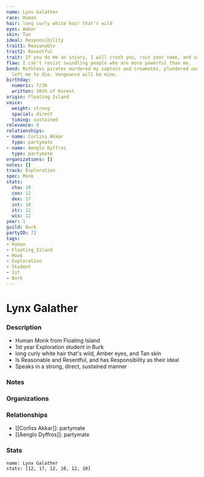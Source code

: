 ```yaml
---
name: Lynx Galather
race: Human
hair: long curly white hair that's wild
eyes: Amber
skin: Tan
ideal: Responsibility
trait1: Reasonable
trait2: Resentful
trait: If you do me an injury, I will crush you, ruin your name, and salt your fields.
flaw: I can't resist swindling people who are more powerful than me.
bond: Ruthless pirates murdered my captain and crewmates, plundered our ship, and
  left me to die. Vengeance will be mine.
birthday:
  numeric: 7/30
  written: 30th of Korent
origin: Floating Island
voice:
  weight: strong
  spacial: direct
  timing: sustained
relevance: 0
relationships:
- name: Corliss Akkar
  type: partymate
- name: Aenglo Dyffros
  type: partymate
organizations: []
notes: []
track: Exploration
spec: Monk
stats:
  cha: 10
  con: 12
  dex: 17
  int: 10
  str: 12
  wis: 12
year: 1
guild: Burk
partyID: 72
tags:
- Human
- Floating_Island
- Monk
- Exploration
- Student
- 1st
- Burk
---
```

# Lynx Galather
### Description
- Human Monk from Floating Island
- 1st year Exploration student in Burk
- long curly white hair that's wild, Amber eyes, and Tan skin
- Is Reasonable and Resentful, and has Responsibility as their ideal
- Speaks in a strong, direct, sustained manner

### Notes

### Organizations

### Relationships
- [[Corliss Akkar]]: partymate
- [[Aenglo Dyffros]]: partymate

### Stats
```statblock
name: Lynx Galather
stats: [12, 17, 12, 10, 12, 10]
```